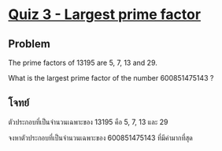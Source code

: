 # [Quiz 3 - Largest prime factor](https://projecteuler.net/problem=3)

## Problem
The prime factors of 13195 are 5, 7, 13 and 29.

What is the largest prime factor of the number 600851475143 ?

## โจทย์
ตัวประกอบที่เป็นจำนวนเฉพาะของ 13195 คือ 5, 7, 13 และ 29

จงหาตัวประกอบที่เป็นจำนวนเฉพาะของ 600851475143 ที่มีค่ามากที่สุด